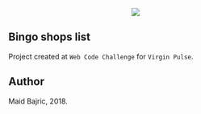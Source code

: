 <p align="center"><img src="https://laravel.com/assets/img/components/logo-laravel.svg"></p>

## Bingo shops list

Project created at `Web Code Challenge` for `Virgin Pulse`.

## Author

Maid Bajric, 2018.